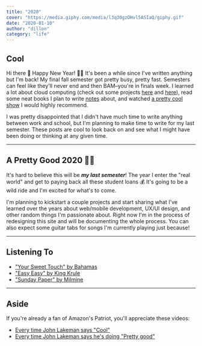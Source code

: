 ```yaml
---
title: "2020"
cover: "https://media.giphy.com/media/l3q30gzDHvl5ASIaQ/giphy.gif"
date: "2020-01-10"
author: "dillon"
category: "life"
---
```


## Cool

Hi there 👋 Happy New Year! 🥂🎆 It's been a while since I've written anything but I'm back! My final fall semester got pretty busy, pretty fast. Semesters can feel like they'll never end and then BAM–you're in finals week. I learned a lot about cloud computing (check out some projects [here](https://github.com/dilloncoffman/AWS-GatsbyRecordStore) and [here](https://github.com/dilloncoffman/FirebaseSongReview)), read some neat books I plan to write [notes](https://www.dilloncoffman.com/reading-notes) about, and watched [a pretty cool show](https://www.amazon.com/gp/video/detail/B017APUY62/ref=atv_dp) I would highly recommend.

I was pretty disappointed that I didn't have much time to write anything between work and school, but I'm planning to make time to write for my last semester. These posts are cool to look back on and see what I might have been doing or thinking at any given time.

<hr>

## A Pretty Good 2020 👨‍🎓

It's hard to believe this will be **_my last semester_**! The year I enter the "real world" and get to paying back all these student loans 💰 It's going to be a wild ride and I'm excited for what's to come.

I'm planning to kickstart a couple projects and start sharing what I've learned over the years about web/mobile development, UX/UI design, and other random things I'm passionate about. Right now I'm in the process of redesigning this site and will be documenting the whole process. You can also expect some guitar tabs for songs I'm currently playing just because!

<hr>

## Listening To

- ["Your Sweet Touch" by Bahamas](https://youtu.be/5naGOPeXWvk?t=2203)
- ["Easy Easy" by King Krule](https://www.youtube.com/watch?v=hRzlbh4or3c)
- ["Sunday Paper" by Milmine](https://www.youtube.com/watch?v=MPr6NoiksgY)

<hr>

## Aside

If you're already a fan of Amazon's Patriot, you'll appreciate these videos:

- [Every time John Lakeman says "Cool"](https://www.youtube.com/watch?v=5iPf_T7OYdo)
- [Every time John Lakeman says he's doing "Pretty good"](https://www.youtube.com/watch?v=8Yo2ZYAdxa4)
